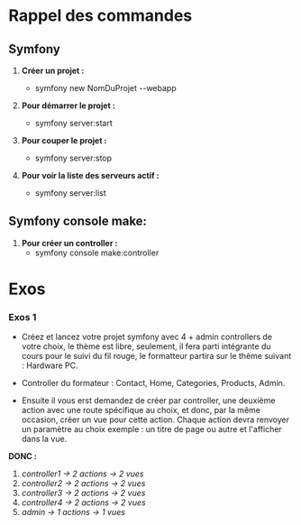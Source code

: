 # Rappel des commandes #

## Symfony ##
1. **Créer un projet :**
    - symfony new NomDuProjet --webapp

2. **Pour démarrer le projet :**
    - symfony server:start

3. **Pour couper le projet :**
    - symfony server:stop

4. **Pour voir la liste des serveurs actif :**
    - symfony server:list


## Symfony console make: ##
1. **Pour créer un controller :** 
    - symfony console make:controller


# Exos #
### Exos 1 ###
- Créez et lancez votre projet symfony avec 4 + admin controllers de votre choix, le thème est libre, seulement, il fera parti intégrante du 
cours pour le suivi du fil rouge, le formatteur partira sur le thème suivant : Hardware PC.

- Controller du formateur : Contact, Home, Categories, Products, Admin.

- Ensuite il vous erst demandez de créer par controller, une deuxième action avec une route spécifique au choix, et donc, par la même 
occasion, créer un vue pour cette action. Chaque action devra renvoyer un paramètre au choix exemple : un titre de page ou autre
et l'afficher dans la vue.

**DONC :**
1. *controller1 -> 2 actions -> 2 vues*
2. *controller2 -> 2 actions -> 2 vues*
3. *controller3 -> 2 actions -> 2 vues*
4. *controller4 -> 2 actions -> 2 vues*
5. *admin -> 1 actions -> 1 vues*